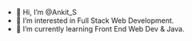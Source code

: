 - 👋 Hi, I’m @Ankit_S
- 👀 I’m interested in Full Stack Web Development.
- 🌱 I’m currently learning Front End Web Dev & Java.

<!---
Ankitsreenivasa/Ankitsreenivasa is a ✨ special ✨ repository because its `README.md` (this file) appears on your GitHub profile.
You can click the Preview link to take a look at your changes.
--->
